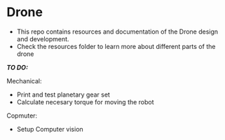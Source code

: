 # Drone

* This repo contains resources and documentation of the Drone design and development.
* Check the resources folder to learn more about different parts of the drone



***TO DO:***

Mechanical:
- Print and test planetary gear set
- Calculate necesary torque for moving the robot

Copmuter:
- Setup Computer vision
  

